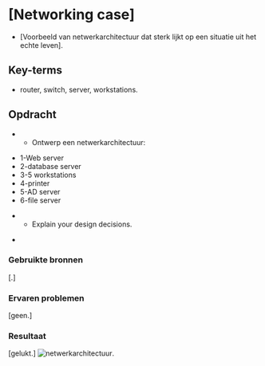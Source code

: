 # [Networking case]
* [Voorbeeld van netwerkarchitectuur dat sterk lijkt op een situatie uit het echte leven].

## Key-terms
* router, switch, server, workstations.

## Opdracht
* - Ontwerp een netwerkarchitectuur:
- 1-Web server
- 2-database server
- 3-5 workstations
- 4-printer
- 5-AD server
- 6-file server
* - Explain your design decisions.
-  
### Gebruikte bronnen
[.]

### Ervaren problemen
[geen.]

### Resultaat
[gelukt.]
![netwerkarchitectuur](/techgrounds-ZuhairBatha-main/techgrounds-ZuhairBatha/00_includes/Networking.png/networking%207.1.png).
